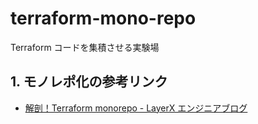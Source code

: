 # terraform-mono-repo

Terraform コードを集積させる実験場

## 1. モノレポ化の参考リンク

- [解剖！Terraform monorepo - LayerX エンジニアブログ](https://tech.layerx.co.jp/entry/2025/03/24/113651)
